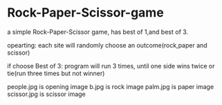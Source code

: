 # Rock-Paper-Scissor-game
a simple Rock-Paper-Scissor game, has best of 1,and best of 3.

opearting:
each site will randomly choose an outcome(rock,paper and scissor)

if choose Best of 3:
program will run 3 times, until one side wins twice or tie(run three times but not winner)

people.jpg  is opening image
b.jpg  is rock image
palm.jpg  is paper image
scissor.jpg is scissor image
